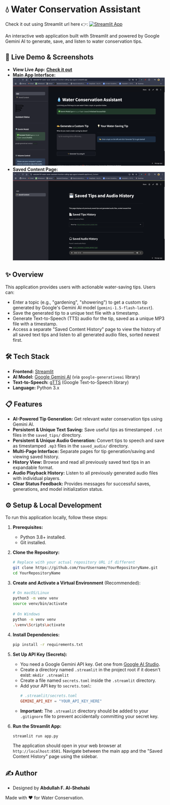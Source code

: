 # 💧 Water Conservation Assistant

Check it out using Streamlit url here 👉: [![Streamlit App](https://static.streamlit.io/badges/streamlit_badge_black_white.svg)](https://abdullah75f-water-saver-assistant-function-calling-app-pgozzl.streamlit.app/)

An interactive web application built with Streamlit and powered by Google Gemini AI to generate, save, and listen to water conservation tips.

## 🚀 Live Demo & Screenshots

- **View Live App:** [**Check it out**](https://abdullah75f-water-saver-assistant-function-calling-app-pgozzl.streamlit.app/)
- **Main App Interface:**
  ![Main App UI](image1.png)
- **Saved Content Page:**
  ![Saved Content UI](image2.png)

## ✨ Overview

This application provides users with actionable water-saving tips. Users can:

- Enter a topic (e.g., "gardening", "showering") to get a custom tip generated by Google's Gemini AI model (`gemini-1.5-flash-latest`).
- Save the generated tip to a unique text file with a timestamp.
- Generate Text-to-Speech (TTS) audio for the tip, saved as a unique MP3 file with a timestamp.
- Access a separate "Saved Content History" page to view the history of all saved text tips and listen to all generated audio files, sorted newest first.

## 🛠️ Tech Stack

- **Frontend:** [Streamlit](https://streamlit.io/)
- **AI Model:** [Google Gemini AI](https://ai.google.dev/) (via `google-generativeai` library)
- **Text-to-Speech:** [gTTS](https://gtts.readthedocs.io/en/latest/) (Google Text-to-Speech library)
- **Language:** Python 3.x

## 📋 Features

- **AI-Powered Tip Generation:** Get relevant water conservation tips using Gemini AI.
- **Persistent & Unique Text Saving:** Save useful tips as timestamped `.txt` files in the `saved_tips/` directory.
- **Persistent & Unique Audio Generation:** Convert tips to speech and save as timestamped `.mp3` files in the `saved_audio/` directory.
- **Multi-Page Interface:** Separate pages for tip generation/saving and viewing saved history.
- **History View:** Browse and read all previously saved text tips in an expandable format.
- **Audio Playback History:** Listen to all previously generated audio files with individual players.
- **Clear Status Feedback:** Provides messages for successful saves, generations, and model initialization status.

## ⚙️ Setup & Local Development

To run this application locally, follow these steps:

1.  **Prerequisites:**

    - Python 3.8+ installed.
    - Git installed.

2.  **Clone the Repository:**

    ```bash
    # Replace with your actual repository URL if different
    git clone https://github.com/YourUsername/YourRepositoryName.git
    cd YourRepositoryName
    ```

3.  **Create and Activate a Virtual Environment** (Recommended):

    ```bash
    # On macOS/Linux
    python3 -m venv venv
    source venv/bin/activate

    # On Windows
    python -m venv venv
    .\venv\Scripts\activate
    ```

4.  **Install Dependencies:**

    ```bash
    pip install -r requirements.txt
    ```

5.  **Set Up API Key (Secrets):**

    - You need a Google Gemini API key. Get one from [Google AI Studio](https://aistudio.google.com/app/apikey).
    - Create a directory named `.streamlit` in the project root if it doesn't exist: `mkdir .streamlit`
    - Create a file named `secrets.toml` inside the `.streamlit` directory.
    - Add your API key to `secrets.toml`:
      ```toml
      # .streamlit/secrets.toml
      GEMINI_API_KEY = "YOUR_API_KEY_HERE"
      ```
    - **Important:** The `.streamlit` directory should be added to your `.gitignore` file to prevent accidentally committing your secret key.

6.  **Run the Streamlit App:**
    ```bash
    streamlit run app.py
    ```
    The application should open in your web browser at `http://localhost:8501`. Navigate between the main app and the "Saved Content History" page using the sidebar.

## ✍️ Author

- Designed by **Abdullah F. Al-Shehabi**

Made with ❤️ for Water Conservation.
